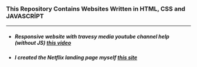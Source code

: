 ### This Repository Contains Websites Written in HTML, CSS and JAVASCRİPT
---
- ##### Responsive website with travesy media youtube channel help (without JS) [this video](https://www.youtube.com/watch?v=Wm6CUkswsNw)

- ##### I created the Netflix landing page myself [this site](netflix-landingwebpage-clone.netlify.app)